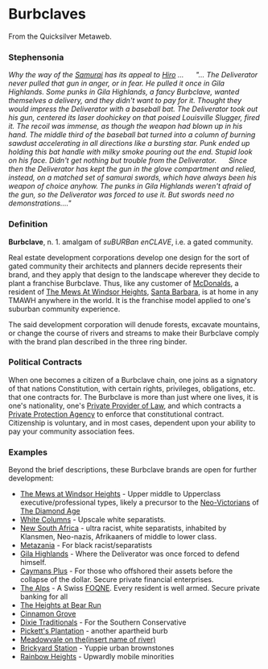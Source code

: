 
# Burbclaves

From the Quicksilver Metaweb.


### Stephensonia


 *Why the way of the [Samurai](/samurai) has its appeal to [Hiro](/hiro) ... 
     "... The Deliverator never pulled that gun in anger, or in fear. He pulled it once in Gila Highlands. Some punks in Gila Highlands, a fancy Burbclave, wanted themselves a delivery, and they didn't want to pay for it. Thought they would impress the Deliverator with a baseball bat. The Deliverator took out his gun, centered its laser doohickey on that poised Louisville Slugger, fired it. The recoil was immense, as though the weapon had blown up in his hand. The middle third of the baseball bat turned into a column of burning sawdust accelerating in all directions like a bursting star. Punk ended up holding this bat handle with milky smoke pouring out the end. Stupid look on his face. Didn't get nothing but trouble from the Deliverator.
     Since then the Deliverator has kept the gun in the glove compartment and relied, instead, on a matched set of samurai swords, which have always been his weapon of choice anyhow. The punks in Gila Highlands weren't afraid of the gun, so the Deliverator was forced to use it. But swords need no demonstrations...."*
### Definition


**Burbclave**, n. 1. amalgam of *suBURBan enCLAVE*, i.e. a gated community.

Real estate development corporations develop one design for the sort of gated community their architects and planners decide represents their brand, and they apply that design to the landscape wherever they decide to plant a franchise Burbclave. Thus, like any customer of [McDonalds](/), a resident of [The Mews At Windsor Heights](/the-mews-at-windsor-heights), [Santa Barbara](/), is at home in any TMAWH anywhere in the world. It is the franchise model applied to one's suburban community experience.

The said development corporation will denude forests, excavate mountains, or change the course of rivers and streams to make their Burbclave comply with the brand plan described in the three ring binder.

### Political Contracts



When one becomes a citizen of a Burbclave chain, one joins as a signatory of that nations Constitution, with certain rights, privileges, obligations, etc. that one contracts for. The Burbclave is more than just where one lives, it is one's nationality, one's [Private Provider of Law](/private-provider-of-law), and which contracts a [Private Protection Agency](/private-protection-agency) to enforce that constitutional contract. Citizenship is voluntary, and in most cases, dependent upon your ability to pay your community association fees.

### Examples


Beyond the brief descriptions, these Burbclave brands are open for further development:
* [The Mews at Windsor Heights](/the-mews-at-windsor-heights) - Upper middle to Upperclass executive/professional types, likely a precursor to the [Neo-Victorians](/neo-victorians) of [The Diamond Age](/the-diamond-age)
* [White Columns](/white-columns) - Upscale white separatists.
* [New South Africa](/new-south-africa) - ultra racist, white separatists, inhabited by Klansmen, Neo-nazis, Afrikaaners of middle to lower class.
* [Metazania](/metazania) - For black racist/separatists
* [Gila Highlands](/gila-highlands) - Where the Deliverator was once forced to defend himself.
* [Caymans Plus](/caymans-plus) - For those who offshored their assets before the collapse of the dollar. Secure private financial enterprises.
* [The Alps](/the-alps) - A Swiss [FOQNE](/foqne). Every resident is well armed. Secure private banking for all
* [The Heights at Bear Run](/the-heights-at-bear-run)
* [Cinnamon Grove](/cinnamon-grove)
* [Dixie Traditionals](/dixie-traditionals) - For the Southern Conservative
* [Pickett's Plantation](/pickett-s-plantation) - another apartheid burb
* [Meadowvale on the(insert name of river)](/meadowvale-on-the-insert-name-of-river)
* [Brickyard Station](/brickyard-station) - Yuppie urban brownstones
* [Rainbow Heights](/rainbow-heights) - Upwardly mobile minorities
